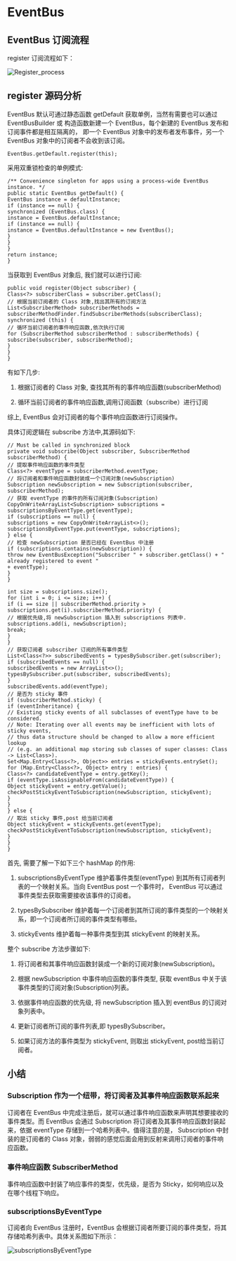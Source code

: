 # EventBus

## EventBus 订阅流程

register 订阅流程如下：

![Register_process]()

## register 源码分析

EventBus 默认可通过静态函数 getDefault 获取单例，当然有需要也可以通过 EventBusBuilder 或 构造函数新建一个 EventBus，每个新建的 EventBus 发布和订阅事件都是相互隔离的，
即一个 EventBus 对象中的发布者发布事件，另一个 EventBus 对象中的订阅者不会收到该订阅。

```
EventBus.getDefault.register(this);
```

采用双重锁检查的单例模式:

```
/** Convenience singleton for apps using a process-wide EventBus instance. */
public static EventBus getDefault() {
EventBus instance = defaultInstance;
if (instance == null) {
synchronized (EventBus.class) {
instance = EventBus.defaultInstance;
if (instance == null) {
instance = EventBus.defaultInstance = new EventBus();
}
}
}
return instance;
}
```

当获取到 EventBus 对象后, 我们就可以进行订阅:

```
public void register(Object subscriber) {
Class<?> subscriberClass = subscriber.getClass();
// 根据当前订阅者的 Class 对象,找出其所有的订阅方法
List<SubscriberMethod> subscriberMethods = subscriberMethodFinder.findSubscriberMethods(subscriberClass);
synchronized (this) {
// 循环当前订阅者的事件响应函数,依次执行订阅
for (SubscriberMethod subscriberMethod : subscriberMethods) {
subscribe(subscriber, subscriberMethod);
}
}
}
```
有如下几步:

1. 根据订阅者的 Class 对象, 查找其所有的事件响应函数(subscriberMethod)

2. 循环当前订阅者的事件响应函数,调用订阅函数（subscribe）进行订阅

综上, EventBus 会对订阅者的每个事件响应函数进行订阅操作。

具体订阅逻辑在 subscribe 方法中,其源码如下:

```
// Must be called in synchronized block
private void subscribe(Object subscriber, SubscriberMethod subscriberMethod) {
// 提取事件响应函数的事件类型
Class<?> eventType = subscriberMethod.eventType;
// 将订阅者和事件响应函数封装成一个订阅对象(newSubscription)
Subscription newSubscription = new Subscription(subscriber, subscriberMethod);
// 获取 eventType 的事件的所有订阅对象(Subscription)
CopyOnWriteArrayList<Subscription> subscriptions = subscriptionsByEventType.get(eventType);
if (subscriptions == null) {
subscriptions = new CopyOnWriteArrayList<>();
subscriptionsByEventType.put(eventType, subscriptions);
} else {
// 检查 newSubscription 是否已经在 EventBus 中注册
if (subscriptions.contains(newSubscription)) {
throw new EventBusException("Subscriber " + subscriber.getClass() + " already registered to event "
+ eventType);
}
}

int size = subscriptions.size();
for (int i = 0; i <= size; i++) {
if (i == size || subscriberMethod.priority > subscriptions.get(i).subscriberMethod.priority) {
// 根据优先级,将 newSubscription 插入到 subscriptions 列表中.
subscriptions.add(i, newSubscription);
break;
}
}
// 获取订阅者 subscriber 订阅的所有事件类型
List<Class<?>> subscribedEvents = typesBySubscriber.get(subscriber);
if (subscribedEvents == null) {
subscribedEvents = new ArrayList<>();
typesBySubscriber.put(subscriber, subscribedEvents);
}
subscribedEvents.add(eventType);
// 是否为 sticky 事件
if (subscriberMethod.sticky) {
if (eventInheritance) {
// Existing sticky events of all subclasses of eventType have to be considered.
// Note: Iterating over all events may be inefficient with lots of sticky events,
// thus data structure should be changed to allow a more efficient lookup
// (e.g. an additional map storing sub classes of super classes: Class -> List<Class>).
Set<Map.Entry<Class<?>, Object>> entries = stickyEvents.entrySet();
for (Map.Entry<Class<?>, Object> entry : entries) {
Class<?> candidateEventType = entry.getKey();
if (eventType.isAssignableFrom(candidateEventType)) {
Object stickyEvent = entry.getValue();
checkPostStickyEventToSubscription(newSubscription, stickyEvent);
}
}
} else {
// 取出 sticky 事件,post 给当前订阅者
Object stickyEvent = stickyEvents.get(eventType);
checkPostStickyEventToSubscription(newSubscription, stickyEvent);
}
}
}
```
首先, 需要了解一下如下三个 hashMap 的作用:

1. subscriptionsByEventType 维护着事件类型(eventType) 到其所有订阅者列表的一个映射关系。当向 EventBus post 一个事件时，
   EventBus 可以通过事件类型去获取需要接收该事件的订阅者。

2. typesBySubscriber 维护着每一个订阅者到其所订阅的事件类型的一个映射关系，即一个订阅者所订阅的事件类型有哪些。

3. stickyEvents 维护着每一种事件类型到其 stickyEvent 的映射关系。

整个 subscribe 方法步骤如下:

1. 将订阅者和其事件响应函数封装成一个新的订阅对象(newSubscription)。

2. 根据 newSubscription 中事件响应函数的事件类型, 获取 eventBus 中关于该事件类型的订阅对象(Subscription)列表。

3. 依据事件响应函数的优先级, 将 newSubscription 插入到 eventBus 的订阅对象列表中。

4. 更新订阅者所订阅的事件列表,即 typesBySubscriber。

5. 如果订阅方法的事件类型为 stickyEvent, 则取出 stickyEvent,  post给当前订阅者。

## 小结

### Subscription 作为一个纽带，将订阅者及其事件响应函数联系起来

订阅者在 EventBus 中完成注册后，就可以通过事件响应函数来声明其想要接收的事件类型。而 EventBus 会通过
Subscription 将订阅者及其事件响应函数封装起来，依据 eventType 存储到一个哈希列表中。值得注意的是，
Subscription 中封装的是订阅者的 Class 对象，弱弱的感觉后面会用到反射来调用订阅者的事件响应函数。

### 事件响应函数 SubscriberMethod

事件响应函数中封装了响应事件的类型，优先级，是否为 Sticky，如何响应以及在哪个线程下响应。

### subscriptionsByEventType

订阅者向 EventBus 注册时，EventBus 会根据订阅者所要订阅的事件类型，将其存储哈希列表中。具体关系图如下所示：


![subscriptionsByEventType]()




















